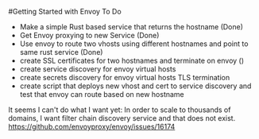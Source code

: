 #Getting Started with Envoy
To Do
- Make a simple Rust based service that returns the hostname (Done)
- Get Envoy proxying to new Service (Done)
- Use envoy to route two vhosts using different hostnames and point to same rust service (Done)
- create SSL certificates for two hostnames and terminate on envoy ()
- create service discovery for envoy virtual hosts
- create secrets discovery for envoy virtual hosts TLS termination
- create script that deploys new vhost and cert to service discovery and test that envoy can route based on new hostname


It seems I can't do what I want yet:
In order to scale to thousands of domains, I want filter chain discovery service and that does not exist.
https://github.com/envoyproxy/envoy/issues/16174